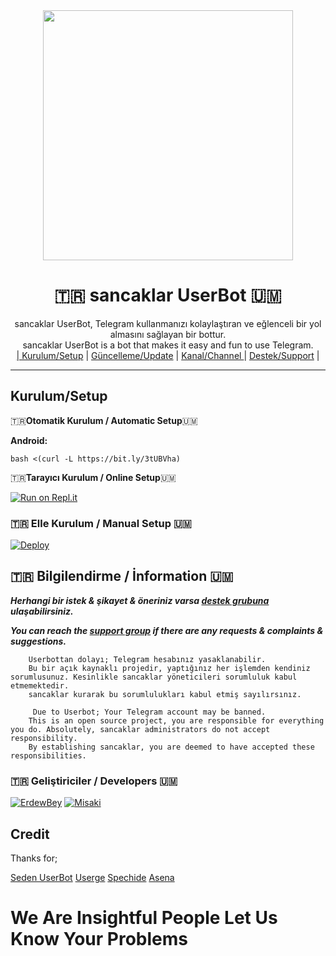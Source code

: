 
<div align="center">
  <img src="https://i.hizliresim.com/5bko3hs.jpg" width="400" height="400">
  <h1>🇹🇷 sancaklar UserBot 🇺🇲</h1>
</div>
<p align="center">
    sancaklar UserBot, Telegram kullanmanızı kolaylaştıran ve eğlenceli bir yol almasını sağlayan bir bottur. <br>
    sancaklar UserBot is a bot that makes it easy and fun to use Telegram.
    <br>
        <a href="https://github.com/erdewbey/SancaklarUsersBot/blob/master/README.md#kurulum/setup">| Kurulum/Setup</a> |
        <a href="https://github.com/erdewbey/SancaklarUsersBot/wiki/G%C3%BCncelleme">Güncelleme/Update</a> |
        <a href="https://t.me/SancaklarUsersBot">Kanal/Channel </a> |
        <a href="https://t.me/sancaklarSupport">Destek/Support</a> |
    <br>
</p>

----
## Kurulum/Setup
 🇹🇷**Otomatik Kurulum / Automatic Setup**🇺🇲

**Android:** 

`bash <(curl -L https://bit.ly/3tUBVha)`

🇹🇷**Tarayıcı Kurulum / Online Setup**🇺🇲

[![Run on Repl.it](https://repl.it/badge/github/erdewbey/sancaklarinstaller)](https://repl.it/@erdewbey/sancaklarinstaller)

### 🇹🇷 Elle Kurulum / Manual Setup 🇺🇲

[![Deploy](https://www.herokucdn.com/deploy/button.svg)](https://heroku.com/deploy?template=https://github.com/sancaklarmedias/SancaklarUsersBot)

## 🇹🇷 Bilgilendirme / İnformation 🇺🇲
***Herhangi bir istek & şikayet & öneriniz varsa [destek grubuna](https://t.me/sancaklarSupport) ulaşabilirsiniz.***

***You can reach the [support group](https://t.me/sancaklarSupport) if there are any requests & complaints & suggestions.***
```
    Userbottan dolayı; Telegram hesabınız yasaklanabilir.
    Bu bir açık kaynaklı projedir, yaptığınız her işlemden kendiniz sorumlusunuz. Kesinlikle sancaklar yöneticileri sorumluluk kabul etmemektedir.
    sancaklar kurarak bu sorumlulukları kabul etmiş sayılırsınız.
```

```
     Due to Userbot; Your Telegram account may be banned.
    This is an open source project, you are responsible for everything you do. Absolutely, sancaklar administrators do not accept responsibility.
    By establishing sancaklar, you are deemed to have accepted these responsibilities.
```

### 🇹🇷 Geliştiriciler / Developers 🇺🇲
  [![ErdewBey](https://github.com/erdewbey.png?size=100)](https://github.com/erdewbey)
 [![Misaki](https://github.com/ber4tbey.png?size=100)](https://github.com/ber4tbey)

## Credit
Thanks for;

[Seden UserBot](https://github.com/TeamDerUntergang/Telegram-UserBot)
[Userge](https://github.com/UsergeTeam/Userge)
[Spechide](https://github.com/Spechide)
[Asena](https://github.com/yusufusta/asenauserbot)

# We Are Insightful People Let Us Know Your Problems



